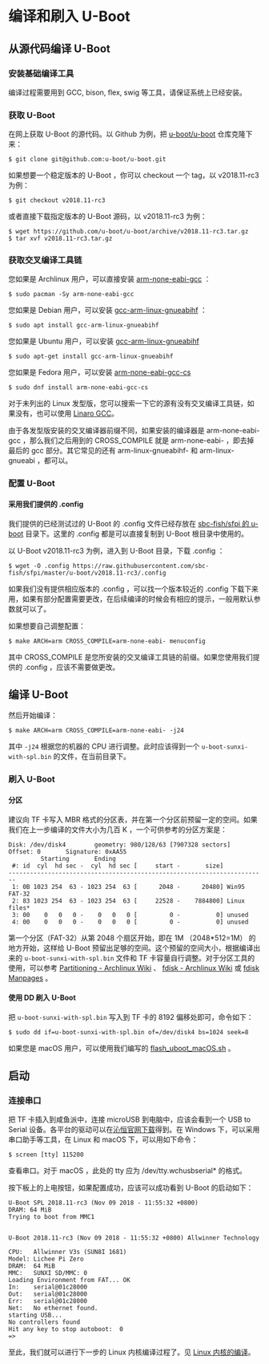 # 编译和刷入 U-Boot

## 从源代码编译 U-Boot

### 安装基础编译工具

编译过程需要用到 GCC, bison, flex, swig 等工具，请保证系统上已经安装。

### 获取 U-Boot

在网上获取 U-Boot 的源代码。以 Github 为例，把 [u-boot/u-boot](https://github.com/u-boot/u-boot) 仓库克隆下来：

```shell
$ git clone git@github.com:u-boot/u-boot.git
```

如果想要一个稳定版本的 U-Boot ，你可以 checkout 一个 tag，以 v2018.11-rc3 为例：

```shell
$ git checkout v2018.11-rc3
```


或者直接下载指定版本的 U-Boot 源码，以 v2018.11-rc3 为例：

```shell
$ wget https://github.com/u-boot/u-boot/archive/v2018.11-rc3.tar.gz
$ tar xvf v2018.11-rc3.tar.gz
```

### 获取交叉编译工具链

您如果是 Archlinux 用户，可以直接安装 [arm-none-eabi-gcc](https://www.archlinux.org/packages/community/x86_64/arm-none-eabi-gcc/) ：

```shell
$ sudo pacman -Sy arm-none-eabi-gcc
```

您如果是 Debian 用户，可以安装  [gcc-arm-linux-gnueabihf](https://packages.debian.org/buster/gcc-arm-linux-gnueabihf) ：

```shell
$ sudo apt install gcc-arm-linux-gnueabihf
```

您如果是 Ubuntu 用户，可以安装 [gcc-arm-linux-gnueabihf](https://packages.ubuntu.com/bionic/gcc-arm-linux-gnueabihf)

```shell
$ sudo apt-get install gcc-arm-linux-gnueabihf
```

您如果是 Fedora 用户，可以安装 [arm-none-eabi-gcc-cs](https://rpmfind.net/linux/rpm2html/search.php?query=arm-none-eabi-gcc)

```shell
$ sudo dnf install arm-none-eabi-gcc-cs
```

对于未列出的 Linux 发型版，您可以搜索一下它的源有没有交叉编译工具链，如果没有，也可以使用 [Linaro GCC](https://releases.linaro.org/components/toolchain/binaries/latest-7/arm-eabi/)。

由于各发型版安装的交叉编译器前缀不同，如果安装的编译器是 arm-none-eabi-gcc ，那么我们之后用到的 CROSS_COMPILE 就是 arm-none-eabi- ，即去掉最后的 gcc 部分。其它常见的还有 arm-linux-gnueabihf- 和 arm-linux-gnueabi ，都可以。

### 配置 U-Boot

#### 采用我们提供的 .config

我们提供的已经测试过的 U-Boot 的 .config 文件已经存放在 [sbc-fish/sfpi 的 u-boot](https://github.com/sbc-fish/sfpi/tree/master/u-boot) 目录下。这里的 .config 都是可以直接复制到 U-Boot 根目录中使用的。

以 U-Boot v2018.11-rc3 为例，进入到 U-Boot 目录，下载 .config ：

```shell
$ wget -O .config https://raw.githubusercontent.com/sbc-fish/sfpi/master/u-boot/v2018.11-rc3/.config
```

如果我们没有提供相应版本的 .config ，可以找一个版本较近的 .config 下载下来用，如果有部分配置需要更改，在后续编译的时候会有相应的提示，一般用默认参数就可以了。

如果想要自己调整配置：

```shell
$ make ARCH=arm CROSS_COMPILE=arm-none-eabi- menuconfig
```

其中 CROSS_COMPILE 是您所安装的交叉编译工具链的前缀。如果您使用我们提供的 .config ，应该不需要做更改。

## 编译 U-Boot

然后开始编译：

```shell
$ make ARCH=arm CROSS_COMPILE=arm-none-eabi- -j24
```

其中 `-j24` 根据您的机器的 CPU 进行调整。此时应该得到一个 `u-boot-sunxi-with-spl.bin` 的文件，在当前目录下。


### 刷入 U-Boot

#### 分区

建议向 TF 卡写入 MBR 格式的分区表，并在第一个分区前预留一定的空间。如果我们在上一步编译的文件大小为几百 K ，一个可供参考的分区方案是：

```
Disk: /dev/disk4        geometry: 980/128/63 [7907328 sectors]
Offset: 0       Signature: 0xAA55
         Starting       Ending
 #: id  cyl  hd sec -  cyl  hd sec [     start -       size]
------------------------------------------------------------------------
 1: 0B 1023 254  63 - 1023 254  63 [      2048 -      20480] Win95 FAT-32
 2: 83 1023 254  63 - 1023 254  63 [     22528 -    7884800] Linux files*
 3: 00    0   0   0 -    0   0   0 [         0 -          0] unused
 4: 00    0   0   0 -    0   0   0 [         0 -          0] unused
```

第一个分区（FAT-32）从第 2048 个扇区开始，即在 1M （2048*512=1M） 的地方开始，这样给 U-Boot 预留出足够的空间。这个预留的空间大小，根据编译出来的 `u-boot-sunxi-with-spl.bin` 文件和 TF 卡容量自行调整。对于分区工具的使用，可以参考 [Partitioning - Archlinux Wiki](https://wiki.archlinux.org/index.php/Partitioning#Master_Boot_Record) 、 [fdisk - Archlinux Wiki](https://wiki.archlinux.org/index.php/Fdisk) 或 [fdisk Manpages](https://ss64.com/osx/fdisk.html) 。

#### 使用 DD 刷入 U-Boot

把 `u-boot-sunxi-with-spl.bin` 写入到 TF 卡的 8192 偏移处即可，命令如下：

```
$ sudo dd if=u-boot-sunxi-with-spl.bin of=/dev/disk4 bs=1024 seek=8
```

如果您是 macOS 用户，可以使用我们编写的 [flash_uboot_macOS.sh](https://raw.githubusercontent.com/sbc-fish/sfpi/master/scripts/flash_uboot_macOS.sh) 。

## 启动

### 连接串口

把 TF 卡插入到咸鱼派中，连接 microUSB 到电脑中，应该会看到一个 USB to Serial 设备。各平台的驱动可以在[沁恒官网下载](http://www.wch.cn/downloads/CH341SER_ZIP.html)得到。在 Windows 下，可以采用串口助手等工具，在 Linux 和 macOS 下，可以用如下命令：

```
$ screen [tty] 115200
```

查看串口。对于 macOS ，此处的 tty 应为 /dev/tty.wchusbserial* 的格式。

按下板上的上电按钮，如果配置成功，应该可以成功看到 U-Boot 的启动如下：

```
U-Boot SPL 2018.11-rc3 (Nov 09 2018 - 11:55:32 +0800)
DRAM: 64 MiB
Trying to boot from MMC1


U-Boot 2018.11-rc3 (Nov 09 2018 - 11:55:32 +0800) Allwinner Technology

CPU:   Allwinner V3s (SUN8I 1681)
Model: Lichee Pi Zero
DRAM:  64 MiB
MMC:   SUNXI SD/MMC: 0
Loading Environment from FAT... OK
In:    serial@01c28000
Out:   serial@01c28000
Err:   serial@01c28000
Net:   No ethernet found.
starting USB...
No controllers found
Hit any key to stop autoboot:  0
=>
```

至此，我们就可以进行下一步的 Linux 内核编译过程了。见 [Linux 内核的编译](https://sbc-fish.github.io/sfpi/linux/)。

